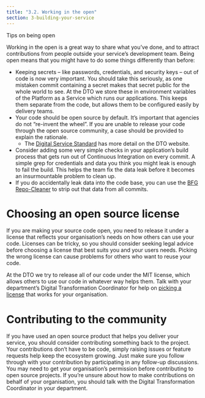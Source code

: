 ```yaml
---
title: "3.2. Working in the open"
section: 3-building-your-service
---
```


Tips on being open

Working in the open is a great way to share what you&rsquo;ve done, and to attract contributions from people outside your service&rsquo;s development team. Being open means that you might have to do some things differently than before:

*	Keeping secrets &ndash; like passwords, credentials, and security keys &ndash; out of code is now very important. You should take this seriously, as one mistaken commit containing a secret makes that secret public for the whole world to see. At the DTO we store these in environment variables of the Platform as a Service which runs our applications. This keeps them separate from the code, but allows them to be configured easily by delivery teams.
*	Your code should be open source by default. It&rsquo;s important that agencies do not &ldquo;re-invent the wheel&rdquo;. If you are unable to release your code through the open source community, a case should be provided to explain the rationale. 
	-	The [Digital Service Standard](https://www.dto.gov.au/standard/8-make-source-code-open/ "read about criterion 8 of the Digital Service Standard") has more detail on the DTO website.
*	Consider adding some very simple checks in your application&rsquo;s build process that gets run out of Continuous Integration on every commit. A simple grep for credentials and data you think you might leak is enough to fail the build. This helps the team fix the data leak before it becomes an insurmountable problem to clean up.
*	If you do accidentally leak data into the code base, you can use the [BFG Repo-Cleaner](https://rtyley.github.io/bfg-repo-cleaner/ "visit the BFG Repo-Cleaner website") to strip out that data from all commits.

# Choosing an open source license

If you are making your source code open, you need to release it under a license that reflects your organisation&rsquo;s needs on how others can use your code. Licenses can be tricky, so you should consider seeking legal advice before choosing a license that best suits you and your users needs. Picking the wrong license can cause problems for others who want to reuse your code. 

At the DTO we try to release all of our code under the MIT license, which allows others to use our code in whatever way helps them. Talk with your department&rsquo;s Digital Transformation Coordinator for help on [picking a license](http://choosealicense.com/ "Choose an open source license") that works for your organisation.

# Contributing to the community

If you have used an open source product that helps you deliver your service, you should consider contributing something back to the project. Your contributions don&rsquo;t have to be code, simply raising issues or feature requests help keep the ecosystem growing. Just make sure you follow through with your contribution by participating in any follow-up discussions. You may need to get your organisation&rsquo;s permission before contributing to open source projects. If you&rsquo;re unsure about how to make contributions on behalf of your organisation, you should talk with the Digital Transformation Coordinator in your department.
